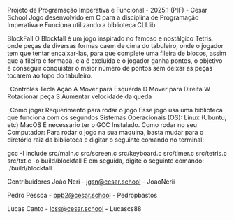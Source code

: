 Projeto de Programação Imperativa e Funcional - 2025.1 (PIF) - Cesar School
Jogo desenvolvido em C para a disciplina de Programação Imperativa e Funciona utilizando a biblioteca CLI.lib

BlockFall
O Blockfall é um jogo inspirado no famoso e nostálgico Tetris, onde peças de diversas formas caem de cima do tabuleiro, onde o jogador tem que tentar encaixar-las, para que complete uma fileira de blocos, assim que a fileira é formada, ela é excluída e o jogador ganha pontos, o objetivo é conseguir conquistar o maior número de pontos sem deixar as peças tocarem ao topo do tabuleiro.

-Controles
Tecla	Ação
A	Mover para Esquerda
D	Mover para Direita
W	Rotacionar peça
S Aumentar velocidade da queda

-Como jogar
Requerimento para rodar o jogo
Esse jogo usa uma biblioteca que funciona com os segundos Sistemas Operacionais (OS):
Linux (Ubuntu, etc)
MacOS
É necessario ter o GCC Instalado.
Como rodar no seu Computador:
Para rodar o jogo na sua maquina, basta mudar para o diretório raiz da biblioteca e digitar o seguinte comando no terminal:

gcc -I include src/main.c src/screen.c src/keyboard.c src/timer.c src/tetris.c src/txt.c -o build/blockfall
E em seguida, digite o seguinte comando:
./build/blockfall

Contribuidores
João Neri - jgsn@cesar.school - JoaoNerii

Pedro Pessoa - ppb2@cesar.school - Pedropbastos

Lucas Canto - lcss@cesar.school - Lucascs88
